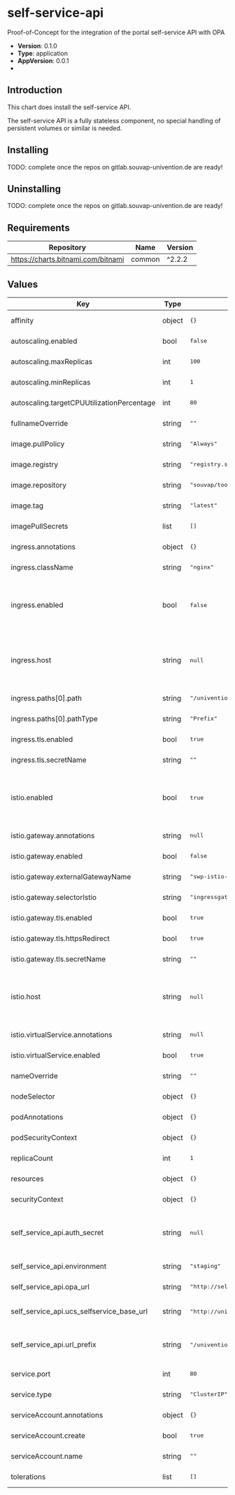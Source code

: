# self-service-api

Proof-of-Concept for the integration of the portal self-service API with OPA

- **Version**: 0.1.0
- **Type**: application
- **AppVersion**: 0.0.1
-

## Introduction

This chart does install the self-service API.

The self-service API is a fully stateless component, no special handling of persistent
volumes or similar is needed.

## Installing

TODO: complete once the repos on gitlab.souvap-univention.de are ready!

## Uninstalling

TODO: complete once the repos on gitlab.souvap-univention.de are ready!

## Requirements

| Repository | Name | Version |
|------------|------|---------|
| https://charts.bitnami.com/bitnami | common | ^2.2.2 |

## Values

<table>
	<thead>
		<th>Key</th>
		<th>Type</th>
		<th>Default</th>
		<th>Description</th>
	</thead>
	<tbody>
		<tr>
			<td>affinity</td>
			<td>object</td>
			<td><pre lang="json">
{}
</pre>
</td>
			<td></td>
		</tr>
		<tr>
			<td>autoscaling.enabled</td>
			<td>bool</td>
			<td><pre lang="json">
false
</pre>
</td>
			<td></td>
		</tr>
		<tr>
			<td>autoscaling.maxReplicas</td>
			<td>int</td>
			<td><pre lang="json">
100
</pre>
</td>
			<td></td>
		</tr>
		<tr>
			<td>autoscaling.minReplicas</td>
			<td>int</td>
			<td><pre lang="json">
1
</pre>
</td>
			<td></td>
		</tr>
		<tr>
			<td>autoscaling.targetCPUUtilizationPercentage</td>
			<td>int</td>
			<td><pre lang="json">
80
</pre>
</td>
			<td></td>
		</tr>
		<tr>
			<td>fullnameOverride</td>
			<td>string</td>
			<td><pre lang="json">
""
</pre>
</td>
			<td></td>
		</tr>
		<tr>
			<td>image.pullPolicy</td>
			<td>string</td>
			<td><pre lang="json">
"Always"
</pre>
</td>
			<td></td>
		</tr>
		<tr>
			<td>image.registry</td>
			<td>string</td>
			<td><pre lang="json">
"registry.souvap-univention.de"
</pre>
</td>
			<td></td>
		</tr>
		<tr>
			<td>image.repository</td>
			<td>string</td>
			<td><pre lang="json">
"souvap/tooling/images/self-service-api/self-service-api"
</pre>
</td>
			<td></td>
		</tr>
		<tr>
			<td>image.tag</td>
			<td>string</td>
			<td><pre lang="json">
"latest"
</pre>
</td>
			<td></td>
		</tr>
		<tr>
			<td>imagePullSecrets</td>
			<td>list</td>
			<td><pre lang="json">
[]
</pre>
</td>
			<td></td>
		</tr>
		<tr>
			<td>ingress.annotations</td>
			<td>object</td>
			<td><pre lang="json">
{}
</pre>
</td>
			<td></td>
		</tr>
		<tr>
			<td>ingress.className</td>
			<td>string</td>
			<td><pre lang="json">
"nginx"
</pre>
</td>
			<td></td>
		</tr>
		<tr>
			<td>ingress.enabled</td>
			<td>bool</td>
			<td><pre lang="json">
false
</pre>
</td>
			<td>Set this to `true` in order to enable the installation on Ingress related objects.</td>
		</tr>
		<tr>
			<td>ingress.host</td>
			<td>string</td>
			<td><pre lang="json">
null
</pre>
</td>
			<td>The hostname. This parameter has to be supplied. Example `portal.example`.</td>
		</tr>
		<tr>
			<td>ingress.paths[0].path</td>
			<td>string</td>
			<td><pre lang="json">
"/univention/command/passwordreset/(.*)"
</pre>
</td>
			<td></td>
		</tr>
		<tr>
			<td>ingress.paths[0].pathType</td>
			<td>string</td>
			<td><pre lang="json">
"Prefix"
</pre>
</td>
			<td></td>
		</tr>
		<tr>
			<td>ingress.tls.enabled</td>
			<td>bool</td>
			<td><pre lang="json">
true
</pre>
</td>
			<td></td>
		</tr>
		<tr>
			<td>ingress.tls.secretName</td>
			<td>string</td>
			<td><pre lang="json">
""
</pre>
</td>
			<td></td>
		</tr>
		<tr>
			<td>istio.enabled</td>
			<td>bool</td>
			<td><pre lang="json">
true
</pre>
</td>
			<td>Set this to `true` in order to enable the installation on Istio related objects.</td>
		</tr>
		<tr>
			<td>istio.gateway.annotations</td>
			<td>string</td>
			<td><pre lang="json">
null
</pre>
</td>
			<td></td>
		</tr>
		<tr>
			<td>istio.gateway.enabled</td>
			<td>bool</td>
			<td><pre lang="json">
false
</pre>
</td>
			<td></td>
		</tr>
		<tr>
			<td>istio.gateway.externalGatewayName</td>
			<td>string</td>
			<td><pre lang="json">
"swp-istio-gateway"
</pre>
</td>
			<td></td>
		</tr>
		<tr>
			<td>istio.gateway.selectorIstio</td>
			<td>string</td>
			<td><pre lang="json">
"ingressgateway"
</pre>
</td>
			<td></td>
		</tr>
		<tr>
			<td>istio.gateway.tls.enabled</td>
			<td>bool</td>
			<td><pre lang="json">
true
</pre>
</td>
			<td></td>
		</tr>
		<tr>
			<td>istio.gateway.tls.httpsRedirect</td>
			<td>bool</td>
			<td><pre lang="json">
true
</pre>
</td>
			<td></td>
		</tr>
		<tr>
			<td>istio.gateway.tls.secretName</td>
			<td>string</td>
			<td><pre lang="json">
""
</pre>
</td>
			<td></td>
		</tr>
		<tr>
			<td>istio.host</td>
			<td>string</td>
			<td><pre lang="json">
null
</pre>
</td>
			<td>The hostname. This parameter has to be supplied. Example `portal.example`.</td>
		</tr>
		<tr>
			<td>istio.virtualService.annotations</td>
			<td>string</td>
			<td><pre lang="json">
null
</pre>
</td>
			<td></td>
		</tr>
		<tr>
			<td>istio.virtualService.enabled</td>
			<td>bool</td>
			<td><pre lang="json">
true
</pre>
</td>
			<td></td>
		</tr>
		<tr>
			<td>nameOverride</td>
			<td>string</td>
			<td><pre lang="json">
""
</pre>
</td>
			<td></td>
		</tr>
		<tr>
			<td>nodeSelector</td>
			<td>object</td>
			<td><pre lang="json">
{}
</pre>
</td>
			<td></td>
		</tr>
		<tr>
			<td>podAnnotations</td>
			<td>object</td>
			<td><pre lang="json">
{}
</pre>
</td>
			<td></td>
		</tr>
		<tr>
			<td>podSecurityContext</td>
			<td>object</td>
			<td><pre lang="json">
{}
</pre>
</td>
			<td></td>
		</tr>
		<tr>
			<td>replicaCount</td>
			<td>int</td>
			<td><pre lang="json">
1
</pre>
</td>
			<td></td>
		</tr>
		<tr>
			<td>resources</td>
			<td>object</td>
			<td><pre lang="json">
{}
</pre>
</td>
			<td></td>
		</tr>
		<tr>
			<td>securityContext</td>
			<td>object</td>
			<td><pre lang="json">
{}
</pre>
</td>
			<td></td>
		</tr>
		<tr>
			<td>self_service_api.auth_secret</td>
			<td>string</td>
			<td><pre lang="json">
null
</pre>
</td>
			<td>Define Basic auth password with the UMC. Example: `"univention"`</td>
		</tr>
		<tr>
			<td>self_service_api.environment</td>
			<td>string</td>
			<td><pre lang="json">
"staging"
</pre>
</td>
			<td></td>
		</tr>
		<tr>
			<td>self_service_api.opa_url</td>
			<td>string</td>
			<td><pre lang="json">
"http://self-service-opa"
</pre>
</td>
			<td>Where to reach the OPA</td>
		</tr>
		<tr>
			<td>self_service_api.ucs_selfservice_base_url</td>
			<td>string</td>
			<td><pre lang="json">
"http://univention-corporate-server/univention/internal/umc/"
</pre>
</td>
			<td>Where to reach the UMC selfservice</td>
		</tr>
		<tr>
			<td>self_service_api.url_prefix</td>
			<td>string</td>
			<td><pre lang="json">
"/univention/command/passwordreset/"
</pre>
</td>
			<td>The URL prefix which this service has to grab</td>
		</tr>
		<tr>
			<td>service.port</td>
			<td>int</td>
			<td><pre lang="json">
80
</pre>
</td>
			<td></td>
		</tr>
		<tr>
			<td>service.type</td>
			<td>string</td>
			<td><pre lang="json">
"ClusterIP"
</pre>
</td>
			<td></td>
		</tr>
		<tr>
			<td>serviceAccount.annotations</td>
			<td>object</td>
			<td><pre lang="json">
{}
</pre>
</td>
			<td></td>
		</tr>
		<tr>
			<td>serviceAccount.create</td>
			<td>bool</td>
			<td><pre lang="json">
true
</pre>
</td>
			<td></td>
		</tr>
		<tr>
			<td>serviceAccount.name</td>
			<td>string</td>
			<td><pre lang="json">
""
</pre>
</td>
			<td></td>
		</tr>
		<tr>
			<td>tolerations</td>
			<td>list</td>
			<td><pre lang="json">
[]
</pre>
</td>
			<td></td>
		</tr>
	</tbody>
</table>

